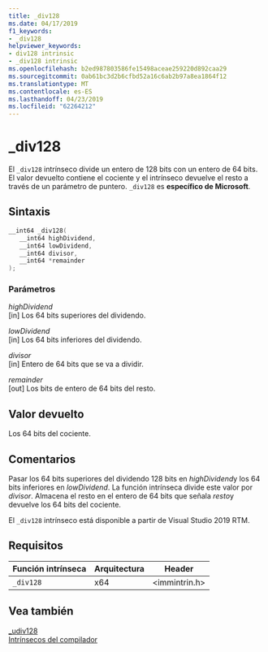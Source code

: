 ```yaml
---
title: _div128
ms.date: 04/17/2019
f1_keywords:
- _div128
helpviewer_keywords:
- div128 intrinsic
- _div128 intrinsic
ms.openlocfilehash: b2ed987803586fe15498aceae259220d892caa29
ms.sourcegitcommit: 0ab61bc3d2b6cfbd52a16c6ab2b97a8ea1864f12
ms.translationtype: MT
ms.contentlocale: es-ES
ms.lasthandoff: 04/23/2019
ms.locfileid: "62264212"
---
```

# <a name="div128"></a>_div128

El `_div128` intrínseco divide un entero de 128 bits con un entero de 64 bits. El valor devuelto contiene el cociente y el intrínseco devuelve el resto a través de un parámetro de puntero. `_div128` es **específico de Microsoft**.

## <a name="syntax"></a>Sintaxis

```C
__int64 _div128(
   __int64 highDividend,
   __int64 lowDividend,
   __int64 divisor,
   __int64 *remainder
);
```

### <a name="parameters"></a>Parámetros

*highDividend* \
[in] Los 64 bits superiores del dividendo.

*lowDividend* \
[in] Los 64 bits inferiores del dividendo.

*divisor* \
[in] Entero de 64 bits que se va a dividir.

*remainder* \
[out] Los bits de entero de 64 bits del resto.

## <a name="return-value"></a>Valor devuelto

Los 64 bits del cociente.

## <a name="remarks"></a>Comentarios

Pasar los 64 bits superiores del dividendo 128 bits en *highDividend*y los 64 bits inferiores en *lowDividend*. La función intrínseca divide este valor por *divisor*. Almacena el resto en el entero de 64 bits que señala *resto*y devuelve los 64 bits del cociente.

El `_div128` intrínseco está disponible a partir de Visual Studio 2019 RTM.

## <a name="requirements"></a>Requisitos

|Función intrínseca|Arquitectura|Header|
|---------------|------------------|------------|
|`_div128`|x64|\<immintrin.h>|

## <a name="see-also"></a>Vea también

[_udiv128](udiv128.md) \
[Intrínsecos del compilador](compiler-intrinsics.md)
